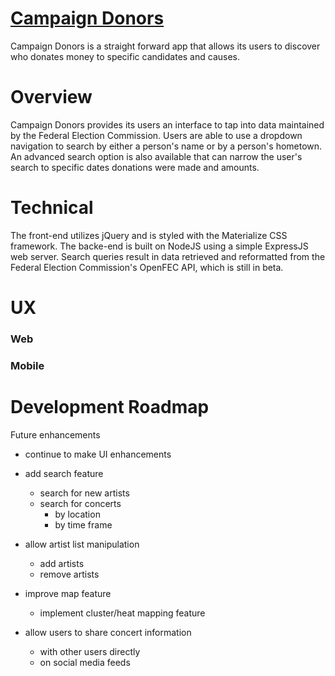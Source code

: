 # [Campaign Donors](https://campaign-donors.herokuapp.com/)

Campaign Donors is a straight forward app that allows its users to discover who donates money to specific candidates and causes.

# Overview

Campaign Donors provides its users an interface to tap into data maintained by the Federal Election Commission. Users are able to use a dropdown navigation to search by either a person's name or by a person's hometown. An advanced search option is also available that can narrow the user's search to specific dates donations were made and amounts.

# Technical

The front-end utilizes jQuery and is styled with the Materialize CSS framework. The backe-end is built on NodeJS using a simple ExpressJS web server. Search queries result in data retrieved and reformatted from the Federal Election Commission's OpenFEC API, which is still in beta.

# UX

### Web

### Mobile

# Development Roadmap

Future enhancements

* continue to make UI enhancements

* add search feature
	* search for new artists
	* search for concerts
		* by location
		* by time frame

* allow artist list manipulation
	* add artists
	* remove artists

* improve map feature
	* implement cluster/heat mapping feature

* allow users to share concert information
    * with other users directly
    * on social media feeds

